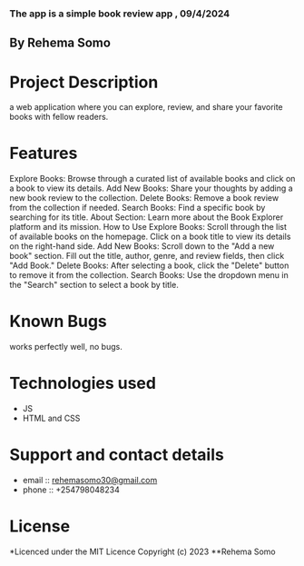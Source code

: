 ### The app is a simple book review app , 09/4/2024
## By Rehema Somo

# Project Description
a web application where you can explore, review, and share your favorite books with fellow readers.

# Features
Explore Books: Browse through a curated list of available books and click on a book to view its details.
Add New Books: Share your thoughts by adding a new book review to the collection.
Delete Books: Remove a book review from the collection if needed.
Search Books: Find a specific book by searching for its title.
About Section: Learn more about the Book Explorer platform and its mission.
How to Use
Explore Books: Scroll through the list of available books on the homepage. Click on a book title to view its details on the right-hand side.
Add New Books: Scroll down to the "Add a new book" section. Fill out the title, author, genre, and review fields, then click "Add Book."
Delete Books: After selecting a book, click the "Delete" button to remove it from the collection.
Search Books: Use the dropdown menu in the "Search" section to select a book by title.

# Known Bugs
works perfectly well, no bugs.

# Technologies used
- JS
- HTML and CSS

# Support and contact details
- email :: rehemasomo30@gmail.com
- phone :: +254798048234

# License
*Licenced under the MIT Licence Copyright (c) 2023 **Rehema Somo


